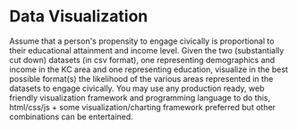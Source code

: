 Data Visualization
==================

Assume that a person's propensity to engage civically is proportional to their educational
attainment and income level. Given the two (substantially cut down) datasets (in csv format),
one representing demographics and income in the KC area and one representing education, visualize in
the best possible format(s) the likelihood of the various areas represented in the datasets to
engage civically. You may use any production ready, web friendly visualization framework and
programming language to do this, html/css/js + some visualization/charting framework preferred but 
other combinations can be entertained.
